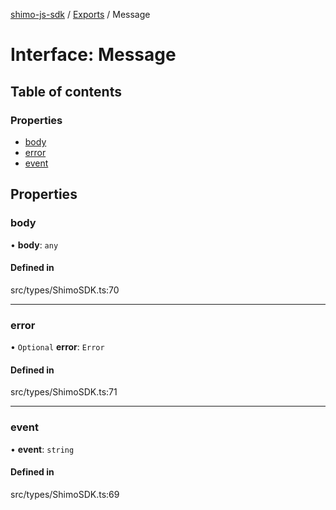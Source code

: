 [shimo-js-sdk](../README.md) / [Exports](../modules.md) / Message

# Interface: Message

## Table of contents

### Properties

- [body](message.md#body)
- [error](message.md#error)
- [event](message.md#event)

## Properties

### body

• **body**: `any`

#### Defined in

src/types/ShimoSDK.ts:70

___

### error

• `Optional` **error**: `Error`

#### Defined in

src/types/ShimoSDK.ts:71

___

### event

• **event**: `string`

#### Defined in

src/types/ShimoSDK.ts:69
